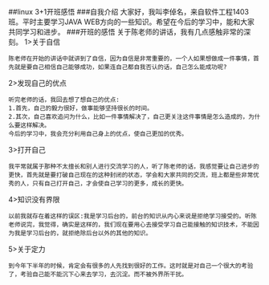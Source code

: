 ##linux 3+1开班感悟
###自我介绍
	大家好，我叫李倬名，来自软件工程1403班。平时主要学习JAVA WEB方向的一些知识。希望在今后的学习中，能和大家共同学习和进步。
###开班的感悟
关于陈老师的讲话，我有几点感触非常的深刻。
1>关于自信

	陈老师在开始的讲话中就讲到了自信，因为自信是非常重要的，一个人如果想做成一件事情，首先就是要自己相信自己能够成功，如果连自己都自我否认的话，自己怎么能成功呢?	
2>发现自己的优点

	听完老师的话，我回去想了想自己的优点:
	1.首先，自己的毅力很好，做事能够坚持很长的时间。
	2.其次，自己喜欢追问为什么，比如一件事情解决了，自己更关注这件事情是怎么造成的，为什么要这样解决。
	今后的学习中，我会充分利用自己身上的优点，使自己更加的优秀。
3>打开自己

	我平常就属于那种不太擅长和别人进行交流学习的人，听了陈老师的话，我感觉要让自己进步的更快，首先就是要打破自己现在的这种封闭的状态，学会和大家共同的交流，班上都是些非常优秀的人，只有自己打开自己，才会使自己学习的更多，成长的更快。
4>知识没有界限

	以前我就存在着这样的误区:我是学习后台的，前台的知识从内心来说是拒绝学习接受的。听陈老师说完，我觉得，确实是这样的，我们现在要用心去接受学习自己能接触的知识技术，不能因为我是学习后台的，就拒绝除后台以外的其他的知识。
5>关于定力
		
	到今年下半年的时候，肯定会有很多的人先找到很好的工作。这时就是对自己一个很大的考验了，考验自己能不能沉下心来去学习，去沉淀。而不被外界所干扰。

